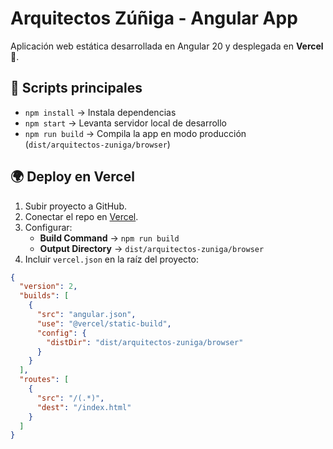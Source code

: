 # Arquitectos Zúñiga - Angular App

Aplicación web estática desarrollada en Angular 20 y desplegada en **Vercel** 🚀.

## 🚀 Scripts principales

- `npm install` → Instala dependencias
- `npm start` → Levanta servidor local de desarrollo
- `npm run build` → Compila la app en modo producción (`dist/arquitectos-zuniga/browser`)

## 🌍 Deploy en Vercel

1. Subir proyecto a GitHub.
2. Conectar el repo en [Vercel](https://vercel.com).
3. Configurar:
   - **Build Command** → `npm run build`
   - **Output Directory** → `dist/arquitectos-zuniga/browser`
4. Incluir `vercel.json` en la raíz del proyecto:

```json
{
  "version": 2,
  "builds": [
    {
      "src": "angular.json",
      "use": "@vercel/static-build",
      "config": {
        "distDir": "dist/arquitectos-zuniga/browser"
      }
    }
  ],
  "routes": [
    {
      "src": "/(.*)",
      "dest": "/index.html"
    }
  ]
}
